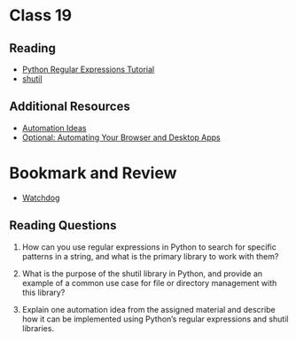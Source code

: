 # Class 19

## Reading

- [Python Regular Expressions Tutorial](https://www.datacamp.com/community/tutorials/python-regular-expression-tutorial)
- [shutil](https://pymotw.com/3/shutil/)

## Additional Resources

- [Automation Ideas](https://www.youtube.com/watch?v=qbW6FRbaSl0&t=69s)
- [Optional: Automating Your Browser and Desktop Apps](https://www.youtube.com/watch?v=dZLyfbSQPXI)

# Bookmark and Review

- [Watchdog](https://pythonhosted.org/watchdog/)

## Reading Questions

1. How can you use regular expressions in Python to search for specific patterns in a string, and what is the primary library to work with them?

2. What is the purpose of the shutil library in Python, and provide an example of a common use case for file or directory management with this library?

3. Explain one automation idea from the assigned material and describe how it can be implemented using Python’s regular expressions and shutil libraries.
